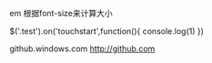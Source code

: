 em   根据font-size来计算大小



<div class="container-fluid" id="sales">
	<div class="row">
		<div class="col-xs-6 col-sm-4 col-md-3 col-lg-2"></div>
		<div class="col-xs-6 col-sm-4 col-md-3 col-lg-2"></div>
		<div class="col-xs-6 col-sm-4 col-md-3 col-lg-2"></div>
		<div class="col-xs-6 col-sm-4 col-md-3 col-lg-2"></div>
	</div>
</div>


$('.test').on('touchstart',function(){
	console.log(1)
})


github.windows.com
http://github.com  
      





